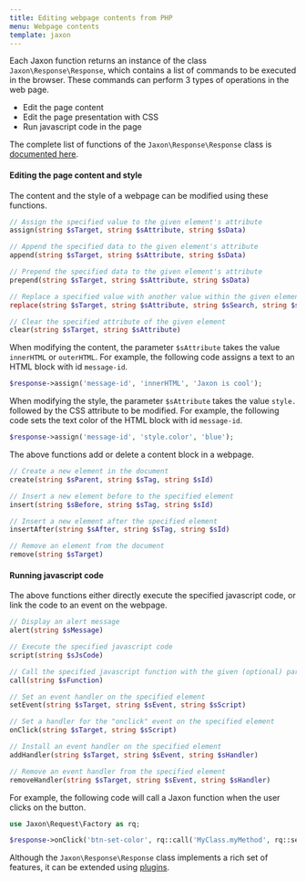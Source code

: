 ```yaml
---
title: Editing webpage contents from PHP
menu: Webpage contents
template: jaxon
---
```


Each Jaxon function returns an instance of the class `Jaxon\Response\Response`, which contains a list of commands to be executed in the browser.
These commands can perform 3 types of operations in the web page.

- Edit the page content
- Edit the page presentation with CSS
- Run javascript code in the page

The complete list of functions of the `Jaxon\Response\Response` class is [documented here](/api/Jaxon/Response/Response.html).

#### Editing the page content and style

The content and the style of a webpage can be modified using these functions.

```php
// Assign the specified value to the given element's attribute
assign(string $sTarget, string $sAttribute, string $sData)

// Append the specified data to the given element's attribute
append(string $sTarget, string $sAttribute, string $sData)

// Prepend the specified data to the given element's attribute
prepend(string $sTarget, string $sAttribute, string $sData)

// Replace a specified value with another value within the given element's attribute
replace(string $sTarget, string $sAttribute, string $sSearch, string $sData)

// Clear the specified attribute of the given element
clear(string $sTarget, string $sAttribute)
```

When modifying the content, the parameter `$sAttribute` takes the value `innerHTML` or `outerHTML`.
For example, the following code assigns a text to an HTML block with id `message-id`.

```php
$response->assign('message-id', 'innerHTML', 'Jaxon is cool');
``` 

When modifying the style, the parameter `$sAttribute` takes the value `style.` followed by the CSS attribute to be modified.
For example, the following code sets the text color of the HTML block with id `message-id`.

```php
$response->assign('message-id', 'style.color', 'blue');
``` 

The above functions add or delete a content block in a webpage. 

```php
// Create a new element in the document
create(string $sParent, string $sTag, string $sId)

// Insert a new element before to the specified element
insert(string $sBefore, string $sTag, string $sId)

// Insert a new element after the specified element
insertAfter(string $sAfter, string $sTag, string $sId)

// Remove an element from the document
remove(string $sTarget)
```

#### Running javascript code

The above functions either directly execute the specified javascript code, or link the code to an event on the webpage.

```php
// Display an alert message
alert(string $sMessage)

// Execute the specified javascript code
script(string $sJsCode)

// Call the specified javascript function with the given (optional) parameters
call(string $sFunction)

// Set an event handler on the specified element
setEvent(string $sTarget, string $sEvent, string $sScript)

// Set a handler for the "onclick" event on the specified element
onClick(string $sTarget, string $sScript)

// Install an event handler on the specified element
addHandler(string $sTarget, string $sEvent, string $sHandler)

// Remove an event handler from the specified element
removeHandler(string $sTarget, string $sEvent, string $sHandler)
```

For example, the following code will call a Jaxon function when the user clicks on the button.

```php
use Jaxon\Request\Factory as rq;

$response->onClick('btn-set-color', rq::call('MyClass.myMethod', rq::select('colorselect')));
``` 

Although the `Jaxon\Response\Response` class implements a rich set of features, it can be extended using [plugins](/docs/plugins/response).
